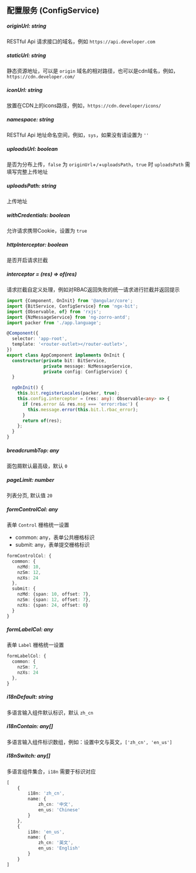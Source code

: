 ## 配置服务 (ConfigService)

##### originUrl: string

RESTful Api 请求接口的域名，例如 `https://api.developer.com`

##### staticUrl: string

静态资源地址，可以是 `origin` 域名的相对路径，也可以是cdn域名，例如，`https://cdn.developer.com/`

##### iconUrl: string

放置在CDN上的icons路径，例如，`https://cdn.developer/icons/`

##### namespace: string

RESTful Api 地址命名空间，例如，`sys`，如果没有请设置为 `''`

##### uploadsUrl: boolean

是否为分布上传，`false` 为 `originUrl`+`/`+`uploadsPath`，`true` 时 `uploadsPath` 需填写完整上传地址

##### uploadsPath: string

上传地址

##### withCredentials: boolean

允许请求携带Cookie，设置为 `true`

##### httpInterceptor: boolean

是否开启请求拦截

##### interceptor = (res) => of(res)

请求拦截自定义处理，例如对RBAC返回失败的统一请求进行拦截并返回提示

```typescript
import {Component, OnInit} from '@angular/core';
import {BitService, ConfigService} from 'ngx-bit';
import {Observable, of} from 'rxjs';
import {NzMessageService} from 'ng-zorro-antd';
import packer from './app.language';

@Component({
  selector: 'app-root',
  template: '<router-outlet></router-outlet>',
})
export class AppComponent implements OnInit {
  constructor(private bit: BitService,
              private message: NzMessageService,
              private config: ConfigService) {
  }

  ngOnInit() {
    this.bit.registerLocales(packer, true);
    this.config.interceptor = (res: any): Observable<any> => {
      if (res.error && res.msg === 'error:rbac') {
        this.message.error(this.bit.l.rbac_error);
      }
      return of(res);
    };
  }
}
```

##### breadcrumbTop: any

面包屑默认最高级，默认 `0`

##### pageLimit: number

列表分页, 默认值 `20`

##### formControlCol: any

表单 `Control` 栅格统一设置

- common: any，表单公共栅格标识
- submit: any，表单提交栅格标识

```typescript
formControlCol: {
  common: {
    nzMd: 10,
    nzSm: 12,
    nzXs: 24
  },
  submit: {
    nzMd: {span: 10, offset: 7},
    nzSm: {span: 12, offset: 7},
    nzXs: {span: 24, offset: 0}
  }
}
```

##### formLabelCol: any

表单 `Label` 栅格统一设置

```typescript
formLabelCol: {
  common: {
    nzSm: 7,
    nzXs: 24
  },
}
```

##### i18nDefault: string

多语言输入组件默认标识，默认 `zh_cn`

##### i18nContain: any[]

多语言输入组件标识数组，例如：设置中文与英文，`['zh_cn', 'en_us']`

##### i18nSwitch: any[]

多语言组件集合，`i18n` 需要于标识对应

```typescript
[
    {
        i18n: 'zh_cn',
        name: {
            zh_cn: '中文',
            en_us: 'Chinese'
        }
    },
    {
        i18n: 'en_us',
        name: {
            zh_cn: '英文',
            en_us: 'English'
        }
    }
]
```

